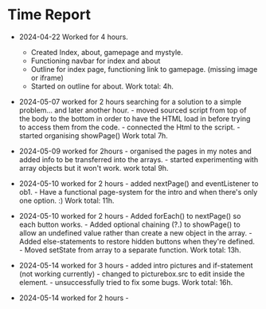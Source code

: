 # Time Report

- 2024-04-22 Worked for 4 hours.
    - Created Index, about, gamepage and mystyle.
    - Functioning navbar for index and about
    - Outline for index page, functioning link to gamepage. (missing image or iframe)
    - Started on outline for about.
  Work total: 4h.

- 2024-05-07 worked for 2 hours searching for a solution to a simple problem... and later another hour.
      - moved sourced script from top of the body to the bottom in order to have the HTML load in before trying to access them from the code.
      - connected the Html to the script.
      - started organising showPage()
  Work total 7h.

- 2024-05-09 worked for 2hours
      - organised the pages in my notes and added info to be transferred into the arrays.
      - started experimenting with array objects but it won't work.
  work total 9h.

- 2024-05-10 worked for 2 hours
      - added nextPage() and eventListener to ob1.
      - Have a functional page-system for the intro and when there's only one option. :)
Work total: 11h.

- 2024-05-10 worked for 2 hours
      - Added forEach() to nextPage() so each button works.
      - Added optional chaining (?.) to showPage() to allow an undefined value rather than create a new object in the array.
      - Added else-statements to restore hidden buttons when they're defined.
      - Moved setState from array to a separate function.
Work total: 13h.
  
- 2024-05-14 worked for 3 hours
      - added intro pictures and if-statement (not working currently)
      - changed to picturebox.src to edit inside the element.
      - unsuccessfully tried to fix some bugs.
  Work total: 16h.

- 2024-05-14 worked for 2 hours
      - 
